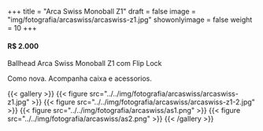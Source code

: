 +++
title = "Arca Swiss Monoball Z1"
draft = false
image = "img/fotografia/arcaswiss/arcaswiss-z1.jpg"
showonlyimage = false
weight = 10
+++
#### R$ 2.000

Ballhead Arca Swiss Monoball Z1 com Flip Lock
<!--more-->

Como nova. Acompanha caixa e acessorios.

{{< gallery >}}
{{< figure src="../../img/fotografia/arcaswiss/arcaswiss-z1.jpg" >}}
{{< figure src="../../img/fotografia/arcaswiss/arcaswiss-z1-2.jpg" >}}
{{< figure src="../../img/fotografia/arcaswiss/as1.png" >}}
{{< figure src="../../img/fotografia/arcaswiss/as2.png" >}}
{{< /gallery >}}
